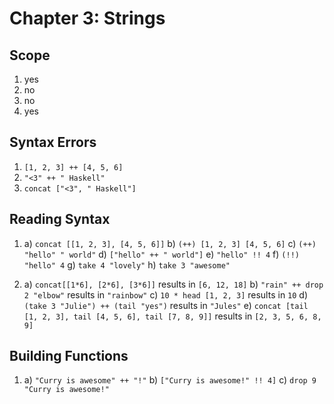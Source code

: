# Chapter 3: Strings

## Scope

1) yes
2) no
3) no
4) yes

## Syntax Errors

1) `[1, 2, 3] ++ [4, 5, 6]`
2) `"<3" ++ " Haskell"`
3) `concat ["<3", " Haskell"]`

## Reading Syntax

1)  a) `concat [[1, 2, 3], [4, 5, 6]]`
    b) `(++) [1, 2, 3] [4, 5, 6]`
    c) `(++) "hello" " world"`
    d) `["hello" ++ " world"]`
    e) `"hello" !! 4`
    f) `(!!) "hello" 4`
    g) `take 4 "lovely"`
    h) `take 3 "awesome"`

2)  a) `concat[[1*6], [2*6], [3*6]]` results in `[6, 12, 18]`
    b) `"rain" ++ drop 2 "elbow"` results in `"rainbow"`
    c) `10 * head [1, 2, 3]` results in `10`
    d) `(take 3 "Julie") ++ (tail "yes")` results in `"Jules"`
    e) `concat [tail [1, 2, 3], tail [4, 5, 6], tail [7, 8, 9]]` results in `[2, 3, 5, 6, 8, 9]`

## Building Functions

1)  a) `"Curry is awesome" ++ "!"`
    b) `["Curry is awesome!" !! 4]`
    c) `drop 9 "Curry is awesome!"`
